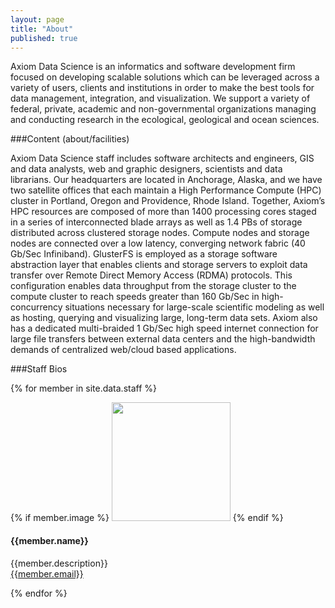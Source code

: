 ```yaml
---
layout: page
title: "About"
published: true
---
```


Axiom Data Science is an informatics and software development firm focused on developing scalable solutions which can be leveraged across a variety of users, clients and institutions in order to make the best tools for data management, integration, and visualization. We support a variety of federal, private, academic and non-governmental organizations managing and conducting research in the ecological, geological and ocean sciences.

###Content (about/facilities)

Axiom Data Science staff includes software architects and engineers, GIS and data analysts, web and graphic designers, scientists and data librarians. Our headquarters are located in Anchorage, Alaska, and we have two satellite offices that each maintain a High Performance Compute (HPC) cluster in Portland, Oregon and Providence, Rhode Island. Together, Axiom’s HPC resources are composed of more than 1400 processing cores staged in a series of interconnected blade arrays as well as 1.4 PBs of storage distributed across clustered storage nodes. Compute nodes and storage nodes are connected over a low latency, converging network fabric (40 Gb/Sec Infiniband). GlusterFS is employed as a storage software abstraction layer that enables clients and storage servers to exploit data transfer over Remote Direct Memory Access (RDMA) protocols. This configuration enables data throughput from the storage cluster to the compute cluster to reach speeds greater than 160 Gb/Sec in high-concurrency situations necessary for large-scale scientific modeling as well as hosting, querying and visualizing large, long-term data sets. Axiom also has a dedicated multi-braided 1 Gb/Sec high speed internet connection for large file transfers between external data centers and the high-bandwidth demands of centralized web/cloud based applications.

###Staff Bios

<div class="staff">
{% for member in site.data.staff %}
<div class="media member">

{% if member.image %}
    <img src="/assets/images/staff/{{member.image}}.jpg" height="190" class="thumbnail pull-left"/>
{% endif %}

<div class="media-body">
<h4 class="media-heading">{{member.name}}</h4>
<p>{{member.description}}<br /><a href="mailto:{{member.email}}">{{member.email}}</a></p>
</div>
</div>
{% endfor %}
</div>
